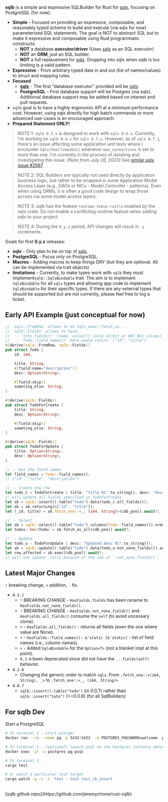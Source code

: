 **sqlb** is a simple and expressive SQLBuilder for Rust for [sqlx](https://crates.io/crates/sqlx), focusing on PostgreSQL (for now). 

- **Simple** - Focused on providing an expressive, composable, and reasonably typed scheme to build and execute (via sqlx for now) parameterized SQL statements. The goal is NOT to abstract SQL but to make it expressive and composable using Rust programmatic constructs.
	- **NOT** a database **executor/driver** (Uses [sqlx](https://crates.io/crates/sqlx) as an SQL executor)
	- **NOT** an **ORM**, just an SQL builder.
	- **NOT** a full replacement for [sqlx](https://crates.io/crates/sqlx). Dropping into sqlx when sqlb is too limiting is a valid pattern.
- **Expressive** - From arbitrary typed data in and out (list of names/values) to struct and mapping rules. 
- **Focused** 
	- **[sqlx](https://crates.io/crates/sqlx)** - The first "database executor" provided will be [sqlx](https://github.com/launchbadge/sqlx). 
	- **PostgreSQL** - First database support will be Postgres (via sqlx). Additional database support may be added based on interest and pull requests.
- `sqlb` goal is to have a highly ergonomic API at a minimum performance cost. However, using sqlx directly for high batch commands or more advanced use-cases is an encouraged approach. 
- **Prepared Statement ONLY!**	

> NOTE 1: `sqlb 0.3.x` is designed to work with `sqlx 0.6.x`. Currently, I'm working on `sqlb 0.4.x` for `sqlx 0.7.x`. However, as of `sqlx 0.7.1`, there's an issue affecting some application unit tests where I encounter `Sqlx(PoolTimedOut)` whenever `max_connections` is set to more than one. I'm currently in the process of isolating and investigating this issue. *(Note from July 26, 2023)* See [similar sqlx issue #2567](https://github.com/launchbadge/sqlx/issues/2567#issuecomment-1652209136).

> NOTE 2: SQL Builders are typically not used directly by application business logic, but rather to be wrapped in some Application Model Access Layer (e.g., DAOs or MCs - Model Controller - patterns). Even when using ORMs, it is often a good code design to wrap those access via some model access layers. 

> NOTE 3: sqlb has the feature `runtime-tokio-rustls` enabled by the sqlx crate. Do not enable a conflicting runtime feature when adding sqlx to your project.

> NOTE 4: During the `0.y.z` period, API changes will result in `.y` increments.


Goals for first **0.y.z** releases: 

- **sqlx** - Only plan to be on top of [sqlx](https://crates.io/crates/sqlx).
- **PostgreSQL** - Focus only on PostgreSQL.
- **Macros** - Adding macros to keep things DRY (but they are optional. All can be implemented via trait objects)
- **limitations** - Currently, to make types work with `sqlb` they must implement`sqlb::SqlxBindable` trait. The aim is to implement `SqlxBindable` for all `sqlx` types and allowing app code to implement `SqlxBindable` for their specific types. If there are any external types that should be supported but are not currently, please feel free to log a ticket.


## Early API Example (just conceptual for now)

```rust
// `sqlx::FromRow` allows to do sqlx_exec::fetch_as...
// `sqlb::Fields` allows to have:
//   - `toto.fields()` (name, value)[] (only direct or NOT Not values)
//   - `Todo::field_names()` here would return `["id", "title"]`
#[derive(sqlx::FromRow, sqlb::Fields)] 
pub struct Todo {
    id: i64,

    title: String,
	#[field(name="description")]
	desc: Option<String>,

	#[field(skip)]
	someting_else: String,
}

#[derive(sqlb::Fields)] 
pub struct TodoForCreate {
	title: String,
	desc: Option<String>,

	#[field(skip)]
	someting_else: String,	
}

#[derive(sqlb::Fields)] 
pub struct TodoForUpdate {
	title: Option<String>,
	desc: Option<String>,
}

// -- Get the field names
let field_names = Todo::field_names();
// ["id", "title", "description"]

// -- Create new row
let todo_c = TodoForCreate { title: "title 01".to_string(), desc: "desc 01".to_string() };
// will update all fields specified in TodoForCreate
let sb = sqlb::insert().table("todo").data(todo_c.all_fields());
let sb = sb.returning(&["id", "title"]);
let (_id, title) = sb.fetch_one::<_, (i64, String)>(&db_pool).await?;

// -- Select 
let sb = sqlb::select().table("todo").columns(Todo::field_names()).order_by("!id");
let todos: Vec<Todo> = sb.fetch_as_all(&db_pool).await?;

// -- Update
let todo_u - TodoForUpdate { desc: "Updated desc 01".to_string()};
let sb = sqlb::update().table("todo").data(todo_u.not_none_fields()).and_where_eq("id", 123);
let row_affected = sb.exec(&db_pool).await?;
// will not update .title because of the use of `.not_none_fields()`. 
```

## Latest Major Changes

`!` breaking change, `+` addition, `-` fix.

- `0.3.1` 
	- `!` BREAKING CHANGE - `HasFields.fields` has been rename to `HasFields.not_none_fields()`.
	- `!` BREAKING CHANGE - `HasFields.not_none_fields()` and `HasFields.all_fields()` consume the `self` (to avoid uncessary clone).
	- `+` - `HasFields.all_fields()` - returns all fields (even the one where value are None).
	- `+` - `HasFields::field_names(): &'static [&'static]` - list of field names (i.e., column names).
	- `+` - Added `SqlxBindable` for the `Option<T>` (not a blanket impl at this point).
	- `0.3.0` been deprecated since did not have the `...fields(self)` behavior. 
- `0.2.0` 
	- Changing the generic order to match `sqlx`. From `.fetch_one::<(i64, String), _>` to `.fetch_one::<_, (i64, String)>`
- `0.0.7` 
	- `sqlb::insert().table("todo")` (in 0.0.7) rather than `sqlb::insert("toto")` (<=0.0.6) (for all SqlBuilders)


## For sqlb Dev

Start a PostgreSQL

```sh
# In terminal 1 - start postges
docker run --rm --name pg -p 5432:5432  -e POSTGRES_PASSWORD=welcome  postgres:15

# In terminal 2 - (optional) launch psql on the Postgres instance above
docker exec -it -u postgres pg psql

# In terminal 3 -
cargo test

# or watch a particular test target
cargo watch -q -c -x 'test --test test_sb_insert
```

<br />
[sqlb github repo](https://github.com/jeremychone/rust-sqlb)
